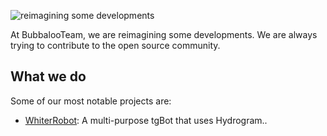 ![reimagining some developments](https://telegra.ph/file/ac3dc6914087b05a35b4d.jpg)

At BubbalooTeam, we are reimagining some developments. We are always trying to contribute to the open source community.

## What we do

Some of our most notable projects are:
 - [WhiterRobot](https://github.com/BuubalooTeam/WhiterRobot): A multi-purpose tgBot that uses Hydrogram..
